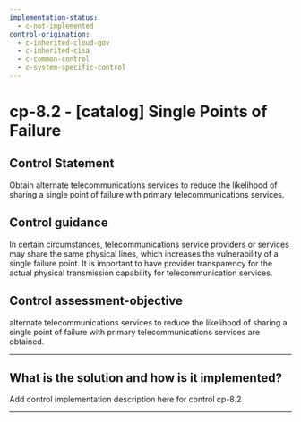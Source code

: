 ```yaml
---
implementation-status:
  - c-not-implemented
control-origination:
  - c-inherited-cloud-gov
  - c-inherited-cisa
  - c-common-control
  - c-system-specific-control
---
```


# cp-8.2 - \[catalog\] Single Points of Failure

## Control Statement

Obtain alternate telecommunications services to reduce the likelihood of sharing a single point of failure with primary telecommunications services.

## Control guidance

In certain circumstances, telecommunications service providers or services may share the same physical lines, which increases the vulnerability of a single failure point. It is important to have provider transparency for the actual physical transmission capability for telecommunication services.

## Control assessment-objective

alternate telecommunications services to reduce the likelihood of sharing a single point of failure with primary telecommunications services are obtained.

______________________________________________________________________

## What is the solution and how is it implemented?

Add control implementation description here for control cp-8.2

______________________________________________________________________
